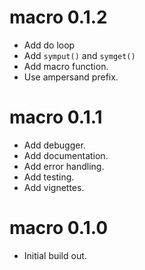 # macro 0.1.2

* Add do loop
* Add `symput()` and `symget()`
* Add macro function.
* Use ampersand prefix.

# macro 0.1.1

* Add debugger.
* Add documentation.
* Add error handling.
* Add testing.
* Add vignettes.

# macro 0.1.0

* Initial build out.
